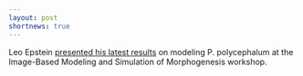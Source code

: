 ```yaml
---
layout: post
shortnews: true
---
```


Leo Epstein [presented his latest results](https://twitter.com/imsmconference/status/1106561340632649729) on modeling P. polycephalum at the Image-Based Modeling and Simulation of Morphogenesis workshop.

